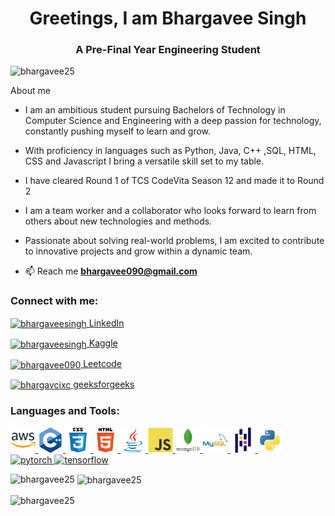 <h1 align="center">Greetings, I am Bhargavee Singh</h1>
<h3 align="center">A Pre-Final Year Engineering Student</h3>

<p align="left"> <img src="https://komarev.com/ghpvc/?username=bhargavee25&label=Profile%20views&color=0e75b6&style=flat" alt="bhargavee25" /> </p>

About me
- I am an ambitious student pursuing Bachelors of Technology in Computer Science and Engineering with a deep passion for technology, constantly pushing myself to learn and grow.

- With proficiency in languages such as Python, Java, C++ ,SQL, HTML, CSS and Javascript I bring a versatile skill set to my table.
  
- I have cleared Round 1 of TCS CodeVita Season 12 and made it to Round 2

- I am a team worker and a collaborator who looks forward to learn from others about new technologies and methods.

- Passionate about solving real-world problems, I am excited to contribute to innovative projects and grow within a dynamic team.


- 📫 Reach me **bhargavee090@gmail.com** 

<h3 align="left">Connect with me:</h3>
<p align="left">
<a href="https://linkedin.com/in/bhargaveesingh" target="blank"><img align="center" src="https://raw.githubusercontent.com/rahuldkjain/github-profile-readme-generator/master/src/images/icons/Social/linked-in-alt.svg" alt="bhargaveesingh" height="30" width="40" /> LinkedIn </a>
  
 <a href="https://kaggle.com/bhargaveesingh" target="blank"><img align="center" src="https://raw.githubusercontent.com/rahuldkjain/github-profile-readme-generator/master/src/images/icons/Social/kaggle.svg" alt="bhargaveesingh" height="30" width="40" /> Kaggle </a>
 
<a href="https://www.leetcode.com/bhargavee090" target="blank"><img align="center" src="https://raw.githubusercontent.com/rahuldkjain/github-profile-readme-generator/master/src/images/icons/Social/leet-code.svg" alt="bhargavee090" height="30" width="40" /> Leetcode</a>

<a href="https://auth.geeksforgeeks.org/user/bhargavcixc" target="blank"><img align="center" src="https://raw.githubusercontent.com/rahuldkjain/github-profile-readme-generator/master/src/images/icons/Social/geeks-for-geeks.svg" alt="bhargavcixc" height="30" width="40" /> geeksforgeeks</a>

</p>

<h3 align="left">Languages and Tools:</h3>
<p align="left"> <a href="https://aws.amazon.com" target="_blank" rel="noreferrer"> <img src="https://raw.githubusercontent.com/devicons/devicon/master/icons/amazonwebservices/amazonwebservices-original-wordmark.svg" alt="aws" width="40" height="40"/> </a> <a href="https://www.w3schools.com/cpp/" target="_blank" rel="noreferrer"> <img src="https://raw.githubusercontent.com/devicons/devicon/master/icons/cplusplus/cplusplus-original.svg" alt="cplusplus" width="40" height="40"/> </a> <a href="https://www.w3schools.com/css/" target="_blank" rel="noreferrer"> <img src="https://raw.githubusercontent.com/devicons/devicon/master/icons/css3/css3-original-wordmark.svg" alt="css3" width="40" height="40"/> </a> <a href="https://www.w3.org/html/" target="_blank" rel="noreferrer"> <img src="https://raw.githubusercontent.com/devicons/devicon/master/icons/html5/html5-original-wordmark.svg" alt="html5" width="40" height="40"/> </a> <a href="https://www.java.com" target="_blank" rel="noreferrer"> <img src="https://raw.githubusercontent.com/devicons/devicon/master/icons/java/java-original.svg" alt="java" width="40" height="40"/> </a> <a href="https://developer.mozilla.org/en-US/docs/Web/JavaScript" target="_blank" rel="noreferrer"> <img src="https://raw.githubusercontent.com/devicons/devicon/master/icons/javascript/javascript-original.svg" alt="javascript" width="40" height="40"/> </a> <a href="https://www.mongodb.com/" target="_blank" rel="noreferrer"> <img src="https://raw.githubusercontent.com/devicons/devicon/master/icons/mongodb/mongodb-original-wordmark.svg" alt="mongodb" width="40" height="40"/> </a> <a href="https://www.mysql.com/" target="_blank" rel="noreferrer"> <img src="https://raw.githubusercontent.com/devicons/devicon/master/icons/mysql/mysql-original-wordmark.svg" alt="mysql" width="40" height="40"/> </a> <a href="https://pandas.pydata.org/" target="_blank" rel="noreferrer"> <img src="https://raw.githubusercontent.com/devicons/devicon/2ae2a900d2f041da66e950e4d48052658d850630/icons/pandas/pandas-original.svg" alt="pandas" width="40" height="40"/> </a> <a href="https://www.python.org" target="_blank" rel="noreferrer"> <img src="https://raw.githubusercontent.com/devicons/devicon/master/icons/python/python-original.svg" alt="python" width="40" height="40"/> </a> <a href="https://pytorch.org/" target="_blank" rel="noreferrer"> <img src="https://www.vectorlogo.zone/logos/pytorch/pytorch-icon.svg" alt="pytorch" width="40" height="40"/> </a> <a href="https://www.tensorflow.org" target="_blank" rel="noreferrer"> <img src="https://www.vectorlogo.zone/logos/tensorflow/tensorflow-icon.svg" alt="tensorflow" width="40" height="40"/> </a> </p>

<p><img align="left" src="https://github-readme-stats.vercel.app/api/top-langs?username=bhargavee25&show_icons=true&locale=en&layout=compact" alt="bhargavee25" /></p>

<p>&nbsp;<img align="center" src="https://github-readme-stats.vercel.app/api?username=bhargavee25&show_icons=true&locale=en" alt="bhargavee25" /></p>

<p><img align="center" src="https://github-readme-streak-stats.herokuapp.com/?user=bhargavee25&" alt="bhargavee25" /></p>
